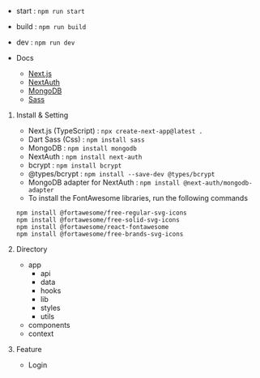 - start : `npm run start`
- build : `npm run build`
- dev : `npm run dev`

- Docs
  - [Next.js](https://nextjs.org/docs/getting-started/installation)
  - [NextAuth](https://next-auth.js.org/)
  - [MongoDB](https://www.mongodb.com/ko-kr)
  - [Sass](https://sass-lang.com/)

1. Install & Setting
    - Next.js (TypeScript) : `npx create-next-app@latest .`
    - Dart Sass (Css) : `npm install sass`
    - MongoDB : `npm install mongodb`
    - NextAuth : `npm install next-auth`
    - bcrypt : `npm install bcrypt`
    - @types/bcrypt : `npm install --save-dev @types/bcrypt`
    - MongoDB adapter for NextAuth : `npm install @next-auth/mongodb-adapter`
    - To install the FontAwesome libraries, run the following commands
   ```text
   npm install @fortawesome/free-regular-svg-icons
   npm install @fortawesome/free-solid-svg-icons
   npm install @fortawesome/react-fontawesome
   npm install @fortawesome/free-brands-svg-icons
   ```

2. Directory
   - app
     - api
     - data
     - hooks
     - lib
     - styles
     - utils
   - components
   - context

3. Feature
   - Login